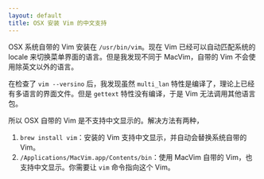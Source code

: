 ```yaml
---
layout: default
title: OSX 安装 Vim 的中文支持
---
```


OSX 系统自带的 Vim 安装在 `/usr/bin/vim`。现在 Vim 已经可以自动匹配系统的 locale 来切换菜单界面的语言。但是我发现不同于 MacVim，自带的 Vim 不会使用除英文以外的语言。

在检查了 `vim --versino` 后，我发现虽然 `multi_lan` 特性是编译了，理论上已经有多语言的界面文件。但是 `gettext` 特性没有编译，于是 Vim 无法调用其他语言包。

所以 OSX 自带的 Vim 是不支持中文显示的。解决方法有两种，
1. `brew install vim`：安装的 Vim 支持中文显示，并自动会替换系统自带的 Vim。
2. `/Applications/MacVim.app/Contents/bin`：使用 MacVim 自带的 Vim，也支持中文显示。你需要让 `vim` 命令指向这个 Vim。
